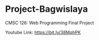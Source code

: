 # Project-Bagwislaya
CMSC 126: Web Programming 
Final Project

Youtube Link: https://bit.ly/38MqhPK
